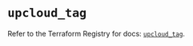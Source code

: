 # `upcloud_tag`

Refer to the Terraform Registry for docs: [`upcloud_tag`](https://registry.terraform.io/providers/upcloudltd/upcloud/4.1.0/docs/resources/tag).
